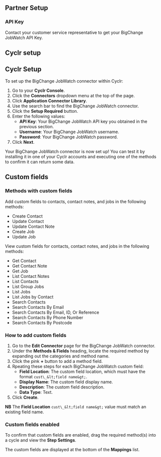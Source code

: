 
<section class="setup partner" markdown="1">

## Partner Setup

<div class="section-content" markdown="1">

### API Key

Contact your customer service representative to get your BigChange JobWatch API Key.
# Cyclr setup

</div>

</section>

<section class="setup cyclr" markdown="1">

## Cyclr Setup

<div class="section-content" markdown="1">

To set up the BigChange JobWatch connector within Cyclr:

1. Go to your **Cyclr Console**.
2. Click the **Connectors** dropdown menu at the top of the page.
3. Click **Application Connector Library**.
4. Use the search bar to find the BigChange JobWatch connector.
5. Click the **Setup Required** button.
6. Enter the following values:
    - **API Key**: Your BigChange JobWatch API key you obtained in the previous section.
    - **Username**: Your BigChange JobWatch username.
    - **Password**: Your BigChange JobWatch password.
7. Click **Next**.

Your BigChange JobWatch connector is now set up! You can test it by installing it in one of your Cyclr accounts and executing one of the methods to confirm it can return some data.

</div>

</section>

<section class="other" markdown="1">

## Custom fields

<div class="section-content" markdown="1">

### Methods with custom fields

Add custom fields to contacts, contact notes, and jobs in the following methods:

-   Create Contact
-   Update Contact
-   Update Contact Note
-   Create Job
-   Update Job

View custom fields for contacts, contact notes, and jobs in the following methods:

-   Get Contact
-   Get Contact Note
-   Get Job
-   List Contact Notes
-   List Contacts
-   List Group Jobs
-   List Jobs
-   List Jobs by Contact
-   Search Contacts
-   Search Contacts By Email
-   Search Contacts By Email, ID, Or Reference
-   Search Contacts By Phone Number
-   Search Contacts By Postcode

### How to add custom fields

1. Go to the **Edit Connector** page for the BigChange JobWatch connector.
2. Under the **Methods & Fields** heading, locate the required method by expanding out the categories and method name.
3. Click the pink **+** button to add a method field.
4. Rpeating these steps for each BigChange JobWatch custom field:
    - **Field Location**: The custom field location, which must have the format ``cust\_&lt;field name&gt;``.
    - **Display Name**: The custom field display name.
    - **Description**: The custom field description.
    - **Data Type**: Text.
5. Click **Create**.

**NB** The **Field Location** ``cust\_&lt;field name&gt;`` value must match an existing field name.

### Custom fields enabled

To confirm that custom fields are enabled, drag the required method(s) into a cycle and view  the **Step Settings**. 

The custom fields are displayed at the bottom of the **Mappings** list.

</div>

</section>